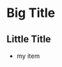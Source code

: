 # Big Title

## Little Title

* my item

<img scr="https://media.giphy.com/media/YQitE4YNQNahy/giphy.gif">
